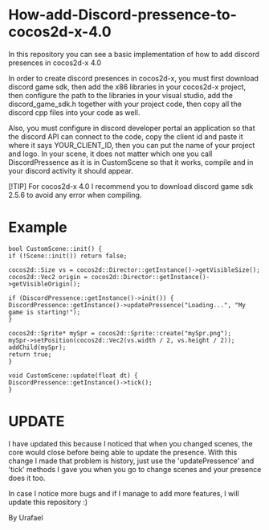 # How-add-Discord-pressence-to-cocos2d-x-4.0 
In this repository you can see a basic implementation of how to add discord presences in cocos2d-x 4.0

In order to create discord presences in cocos2d-x, you must first download discord game sdk, then add the x86 libraries in your cocos2d-x project, then configure the path to the libraries in your visual studio, add the discord_game_sdk.h together with your project code, then copy all the discord cpp files into your code as well.

Also, you must configure in discord developer portal an application so that the discord API can connect to the code, copy the client id and paste it where it says YOUR_CLIENT_ID, then you can put the name of your project and logo. In your scene, it does not matter which one you call DiscordPressence as it is in CustomScene so that it works, compile and in your discord activity it should appear.

[!TIP]
For cocos2d-x 4.0 I recommend you to download discord game sdk 2.5.6 to avoid any error when compiling. 

# Example 

``` <cpp>
bool CustomScene::init() {
if (!Scene::init()) return false;

cocos2d::Size vs = cocos2d::Director::getInstance()->getVisibleSize();
cocos2d::Vec2 origin = cocos2d::Director::getInstance()->getVisibleOrigin();

if (DiscordPressence::getInstance()->init()) {
DiscordPressence::getInstance()->updatePressence("Loading...", "My game is starting!");
}

cocos2d::Sprite* mySpr = cocos2d::Sprite::create("mySpr.png");
mySpr->setPosition(cocos2d::Vec2(vs.width / 2, vs.height / 2));
addChild(mySpr);
return true;
}

void CustomScene::update(float dt) {
DiscordPressence::getInstance()->tick();
}
```

# UPDATE

I have updated this because I noticed that when you changed scenes, the core would close before being able to update the presence. With this change I made that problem is history, just use the 'updatePressence' and 'tick' methods I gave you when you go to change scenes and your presence does it too.

In case I notice more bugs and if I manage to add more features, I will update this repository :)

By Urafael
